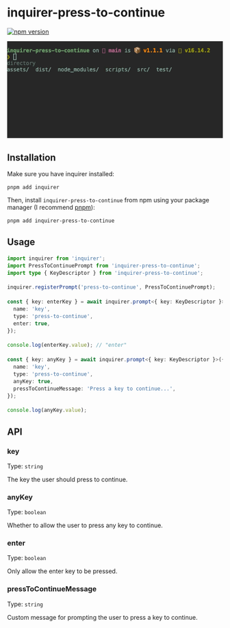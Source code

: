 # inquirer-press-to-continue

[![npm version](https://img.shields.io/npm/v/inquirer-press-to-continue)](https://npmjs.com/package/inquirer-press-to-continue)

<p align='center'>
  <img src='/assets/demo.gif' />
</p>

## Installation

Make sure you have inquirer installed:

```shell
pnpm add inquirer
```

Then, install `inquirer-press-to-continue` from npm using your package manager (I recommend [pnpm](https://pnpm.io/)):

```shell
pnpm add inquirer-press-to-continue
```

## Usage

```typescript
import inquirer from 'inquirer';
import PressToContinuePrompt from 'inquirer-press-to-continue';
import type { KeyDescriptor } from 'inquirer-press-to-continue';

inquirer.registerPrompt('press-to-continue', PressToContinuePrompt);

const { key: enterKey } = await inquirer.prompt<{ key: KeyDescriptor }>({
  name: 'key',
  type: 'press-to-continue',
  enter: true,
});

console.log(enterKey.value); // "enter"

const { key: anyKey } = await inquirer.prompt<{ key: KeyDescriptor }>({
  name: 'key',
  type: 'press-to-continue',
  anyKey: true,
  pressToContinueMessage: 'Press a key to continue...',
});

console.log(anyKey.value);
```

## API

### key

Type: `string`

The key the user should press to continue.

### anyKey

Type: `boolean`

Whether to allow the user to press any key to continue.

### enter

Type: `boolean`

Only allow the enter key to be pressed.

### pressToContinueMessage

Type: `string`

Custom message for prompting the user to press a key to continue.
